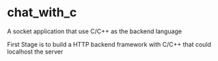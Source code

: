 # chat_with_c
A socket application that use C/C++ as the backend language

First Stage is to build a HTTP backend framework with C/C++ that could localhost the server 